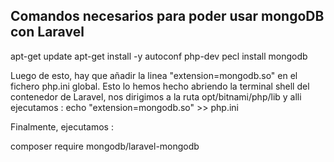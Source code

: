 ## Comandos necesarios para poder usar mongoDB con Laravel 

apt-get update
apt-get install -y autoconf php-dev
pecl install mongodb


Luego de esto, hay que añadir la linea "extension=mongodb.so" en el fichero php.ini global.
Esto lo hemos hecho abriendo la terminal shell del contenedor de Laravel, nos dirigimos a la ruta opt/bitnami/php/lib y alli ejecutamos :
echo "extension=mongodb.so" >>  php.ini

Finalmente, ejecutamos : 

composer require mongodb/laravel-mongodb
